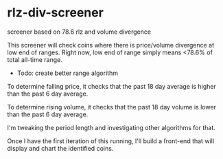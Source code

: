 # rlz-div-screener
screener based on 78.6 rlz and volume divergence

This screener will check coins where there is price/volume divergence at low end of ranges. 
Right now, low end of range simply means <78.6% of total all-time range. 
* Todo: create better range algorithm

To determine falling price, it checks that the past 18 day average is higher than the past 6 day average. 

To determine rising volume, it checks that the past 18 day volume is lower than the past 6 day average. 

I'm tweaking the period length and investigating other algorithms for that. 

Once I have the first iteration of this running, I'll build a front-end that will display and chart the identified coins. 
